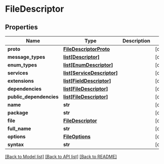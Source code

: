 # FileDescriptor

## Properties
Name | Type | Description | Notes
------------ | ------------- | ------------- | -------------
**proto** | [**FileDescriptorProto**](FileDescriptorProto.md) |  | [optional] 
**message_types** | [**list[Descriptor]**](Descriptor.md) |  | [optional] 
**enum_types** | [**list[EnumDescriptor]**](EnumDescriptor.md) |  | [optional] 
**services** | [**list[ServiceDescriptor]**](ServiceDescriptor.md) |  | [optional] 
**extensions** | [**list[FieldDescriptor]**](FieldDescriptor.md) |  | [optional] 
**dependencies** | [**list[FileDescriptor]**](FileDescriptor.md) |  | [optional] 
**public_dependencies** | [**list[FileDescriptor]**](FileDescriptor.md) |  | [optional] 
**name** | **str** |  | [optional] 
**package** | **str** |  | [optional] 
**file** | [**FileDescriptor**](FileDescriptor.md) |  | [optional] 
**full_name** | **str** |  | [optional] 
**options** | [**FileOptions**](FileOptions.md) |  | [optional] 
**syntax** | **str** |  | [optional] 

[[Back to Model list]](../README.md#documentation-for-models) [[Back to API list]](../README.md#documentation-for-api-endpoints) [[Back to README]](../README.md)

